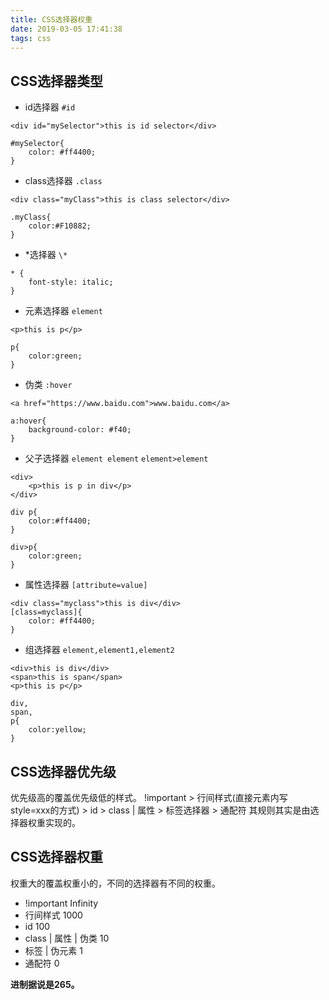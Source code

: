 ```yaml
---
title: CSS选择器权重
date: 2019-03-05 17:41:38
tags: css
---
```


## CSS选择器类型

* id选择器
`#id`

```
<div id="mySelector">this is id selector</div>

#mySelector{
    color: #ff4400;
}
```

* class选择器
`.class`

```
<div class="myClass">this is class selector</div>

.myClass{
    color:#F10882;
}
```

* \*选择器
`\*`

```
* {
    font-style: italic;
}
```


* 元素选择器
`element`

```
<p>this is p</p>

p{
    color:green;
}
```

* 伪类
`:hover`

```
<a href="https://www.baidu.com">www.baidu.com</a>

a:hover{
    background-color: #f40;
}
```

* 父子选择器
`element element`
`element>element`

```
<div>
    <p>this is p in div</p>
</div>

div p{
    color:#ff4400;
}

div>p{
    color:green;
}
```

* 属性选择器
`[attribute=value]`

```
<div class="myclass">this is div</div>
[class=myclass]{
    color: #ff4400;
}
```

* 组选择器
`element,element1,element2`

```
<div>this is div</div>
<span>this is span</span>
<p>this is p</p>

div,
span,
p{
    color:yellow;
}
```

## CSS选择器优先级
优先级高的覆盖优先级低的样式。
!important > 行间样式(直接元素内写style=xxx的方式) > id > class | 属性 > 标签选择器 > 通配符
其规则其实是由选择器权重实现的。

## CSS选择器权重
权重大的覆盖权重小的，不同的选择器有不同的权重。

* !important  Infinity
* 行间样式   1000
* id        100
* class | 属性 | 伪类   10
* 标签 | 伪元素  1
* 通配符 0

**进制据说是265。**
